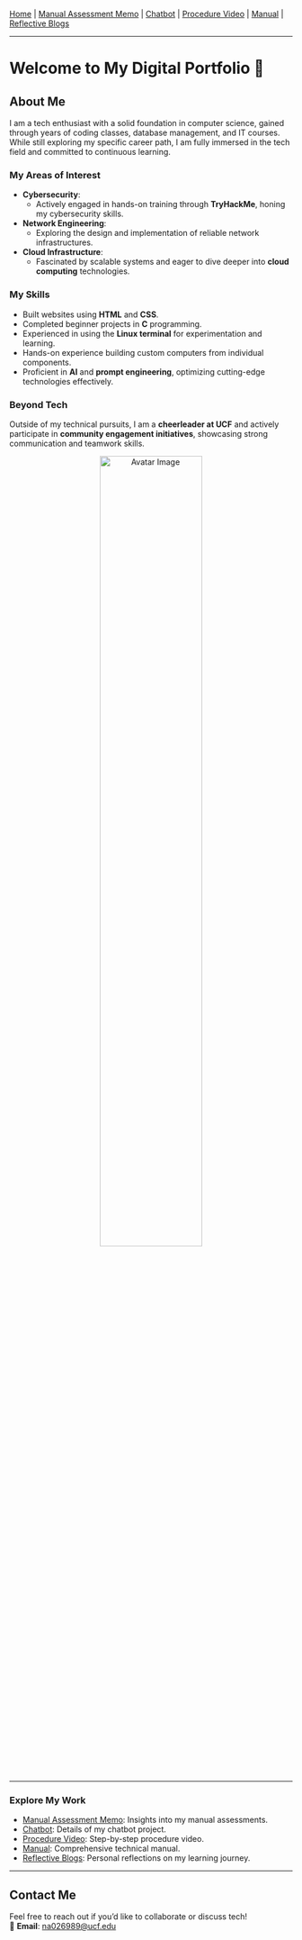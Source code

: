 [Home](index.md) | [Manual Assessment Memo](manual_assessment_memo.md) | [Chatbot](chatbot.md) | [Procedure Video](procedure_video.md) | [Manual](manual.md) | [Reflective Blogs](reflective_blogs.md)

---

# Welcome to My Digital Portfolio 🎉

## About Me  
I am a tech enthusiast with a solid foundation in computer science, gained through years of coding classes, database management, and IT courses. While still exploring my specific career path, I am fully immersed in the tech field and committed to continuous learning.  

### **My Areas of Interest**  
- **Cybersecurity**:  
  - Actively engaged in hands-on training through **TryHackMe**, honing my cybersecurity skills.  
- **Network Engineering**:  
  - Exploring the design and implementation of reliable network infrastructures.  
- **Cloud Infrastructure**:  
  - Fascinated by scalable systems and eager to dive deeper into **cloud computing** technologies.  

### **My Skills**  
- Built websites using **HTML** and **CSS**.  
- Completed beginner projects in **C** programming.  
- Experienced in using the **Linux terminal** for experimentation and learning.  
- Hands-on experience building custom computers from individual components.  
- Proficient in **AI** and **prompt engineering**, optimizing cutting-edge technologies effectively.  

### **Beyond Tech**  
Outside of my technical pursuits, I am a **cheerleader at UCF** and actively participate in **community engagement initiatives**, showcasing strong communication and teamwork skills.

<div align="center">
  <img src="https://ekjphd.com/wp-content/uploads/2024/12/ilrn_avatarday-3-e1734120202850.jpg" alt="Avatar Image" style="width: 60%; border-radius: 15px;">
</div>

---

### **Explore My Work**
- [Manual Assessment Memo](manual_assessment_memo.md): Insights into my manual assessments.
- [Chatbot](chatbot.md): Details of my chatbot project.
- [Procedure Video](procedure_video.md): Step-by-step procedure video.
- [Manual](manual.md): Comprehensive technical manual.
- [Reflective Blogs](reflective_blogs.md): Personal reflections on my learning journey.

---

## Contact Me  
Feel free to reach out if you’d like to collaborate or discuss tech!  
📧 **Email**: [na026989@ucf.edu](mailto:na026989@ucf.edu)  

